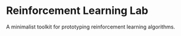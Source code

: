 # Reinforcement Learning Lab
A minimalist toolkit for prototyping reinforcement learning algorithms.
